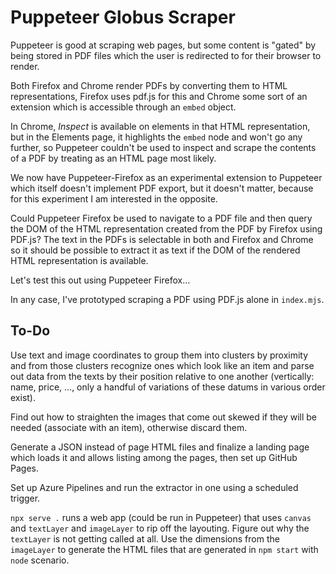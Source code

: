 # Puppeteer Globus Scraper

Puppeteer is good at scraping web pages, but some content is "gated" by being stored in PDF files
which the user is redirected to for their browser to render.

Both Firefox and Chrome render PDFs by converting them to HTML representations, Firefox uses pdf.js
for this and Chrome some sort of an extension which is accessible through an `embed` object.

In Chrome, *Inspect* is available on elements in that HTML representation, but in the Elements page,
it highlights the `embed` node and won't go any further, so Puppeteer couldn't be used to inspect
and scrape the contents of a PDF by treating as an HTML page most likely.

We now have Puppeteer-Firefox as an experimental extension to Puppeteer which itself doesn't
implement PDF export, but it doesn't matter, because for this experiment I am interested in the
opposite.

Could Puppeteer Firefox be used to navigate to a PDF file and then query the DOM of the HTML
representation created from the PDF by Firefox using PDF.js? The text in the PDFs is selectable
in both and Firefox and Chrome so it should be possible to extract it as text if the DOM of the
rendered HTML representation is available.

Let's test this out using Puppeteer Firefox…

In any case, I've prototyped scraping a PDF using PDF.js alone in `index.mjs`.

## To-Do

Use text and image coordinates to group them into clusters by proximity and from
those clusters recognize ones which look like an item and parse out data from
the texts by their position relative to one another (vertically: name, price, …,
only a handful of variations of these datums in various order exist).

Find out how to straighten the images that come out skewed if they will be
needed (associate with an item), otherwise discard them.

Generate a JSON instead of page HTML files and finalize a landing page which
loads it and allows listing among the pages, then set up GitHub Pages.

Set up Azure Pipelines and run the extractor in one using a scheduled trigger.

`npx serve .` runs a web app (could be run in Puppeteer) that uses `canvas`
and `textLayer` and `imageLayer` to rip off the layouting.
Figure out why the `textLayer` is not getting called at all.
Use the dimensions from the `imageLayer` to generate the HTML files that are
generated in `npm start` with `node` scenario.
